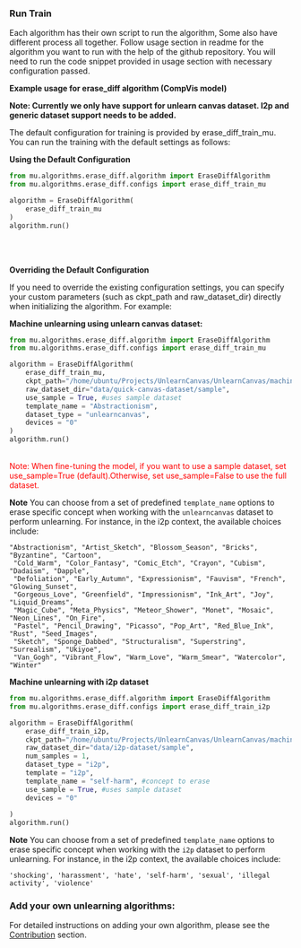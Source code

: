 ### Run Train <br>

Each algorithm has their own script to run the algorithm, Some also have different process all together. Follow usage section in readme for the algorithm you want to run with the help of the github repository. You will need to run the code snippet provided in usage section with necessary configuration passed. 


**Example usage for erase_diff algorithm (CompVis model)**

**Note: Currently we only have support for unlearn canvas dataset. I2p and generic dataset support needs to be added.**

The default configuration for training is provided by erase_diff_train_mu. You can run the training with the default settings as follows:

**Using the Default Configuration**

```python
from mu.algorithms.erase_diff.algorithm import EraseDiffAlgorithm
from mu.algorithms.erase_diff.configs import erase_diff_train_mu

algorithm = EraseDiffAlgorithm(
    erase_diff_train_mu
)
algorithm.run()
```

<br> <br>

**Overriding the Default Configuration**

If you need to override the existing configuration settings, you can specify your custom parameters (such as ckpt_path and raw_dataset_dir) directly when initializing the algorithm. For example:

**Machine unlearning using unlearn canvas dataset:**


```python
from mu.algorithms.erase_diff.algorithm import EraseDiffAlgorithm
from mu.algorithms.erase_diff.configs import erase_diff_train_mu

algorithm = EraseDiffAlgorithm(
    erase_diff_train_mu,
    ckpt_path="/home/ubuntu/Projects/UnlearnCanvas/UnlearnCanvas/machine_unlearning/models/compvis/style50/compvis.ckpt", #replace it with your ckpt path
    raw_dataset_dir="data/quick-canvas-dataset/sample",
    use_sample = True, #uses sample dataset
    template_name = "Abstractionism",
    dataset_type = "unlearncanvas",
    devices = "0"
)
algorithm.run()
```

<span style="color: red;"><br>Note: When fine-tuning the model, if you want to use a sample dataset, set use_sample=True (default).Otherwise, set use_sample=False to use the full dataset.<br></span>

**Note**
You can choose from a set of predefined `template_name` options to erase specific concept when working with the `unlearncanvas` dataset to perform unlearning. For instance, in the i2p context, the available choices include:

```
"Abstractionism", "Artist_Sketch", "Blossom_Season", "Bricks", "Byzantine", "Cartoon",
 "Cold_Warm", "Color_Fantasy", "Comic_Etch", "Crayon", "Cubism", "Dadaism", "Dapple",
 "Defoliation", "Early_Autumn", "Expressionism", "Fauvism", "French", "Glowing_Sunset",
 "Gorgeous_Love", "Greenfield", "Impressionism", "Ink_Art", "Joy", "Liquid_Dreams",
 "Magic_Cube", "Meta_Physics", "Meteor_Shower", "Monet", "Mosaic", "Neon_Lines", "On_Fire",
 "Pastel", "Pencil_Drawing", "Picasso", "Pop_Art", "Red_Blue_Ink", "Rust", "Seed_Images",
 "Sketch", "Sponge_Dabbed", "Structuralism", "Superstring", "Surrealism", "Ukiyoe",
 "Van_Gogh", "Vibrant_Flow", "Warm_Love", "Warm_Smear", "Watercolor", "Winter"
```

**Machine unlearning with i2p dataset**

```python
from mu.algorithms.erase_diff.algorithm import EraseDiffAlgorithm
from mu.algorithms.erase_diff.configs import erase_diff_train_i2p

algorithm = EraseDiffAlgorithm(
    erase_diff_train_i2p,
    ckpt_path="/home/ubuntu/Projects/UnlearnCanvas/UnlearnCanvas/machine_unlearning/models/compvis/style50/compvis.ckpt", #replace it with your ckpt path
    raw_dataset_dir="data/i2p-dataset/sample",
    num_samples = 1,
    dataset_type = "i2p",
    template = "i2p",
    template_name = "self-harm", #concept to erase
    use_sample = True, #uses sample dataset
    devices = "0"
    
)
algorithm.run()
```

**Note**
You can choose from a set of predefined `template_name` options to erase specific concept when working with the `i2p` dataset to perform unlearning. For instance, in the i2p context, the available choices include:

 `'shocking', 'harassment', 'hate', 'self-harm', 'sexual', 'illegal activity', 'violence'`


### **Add your own unlearning algorithms:**

For detailed instructions on adding your own algorithm, please see the [Contribution](#contribution-section) section.
